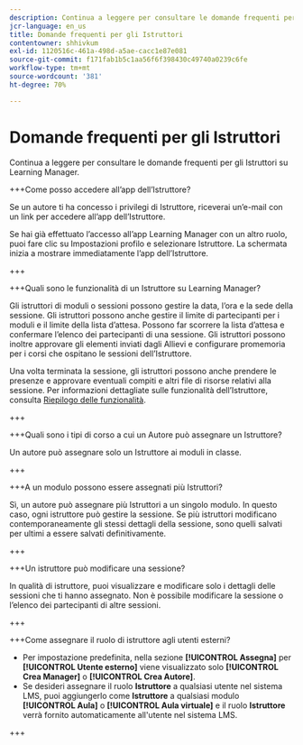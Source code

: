 ```yaml
---
description: Continua a leggere per consultare le domande frequenti per gli Istruttori su Learning Manager.
jcr-language: en_us
title: Domande frequenti per gli Istruttori
contentowner: shhivkum
exl-id: 1120516c-461a-498d-a5ae-cacc1e87e081
source-git-commit: f171fab1b5c1aa56f6f398430c49740a0239c6fe
workflow-type: tm+mt
source-wordcount: '381'
ht-degree: 70%

---
```


# Domande frequenti per gli Istruttori

Continua a leggere per consultare le domande frequenti per gli Istruttori su Learning Manager.

+++Come posso accedere all’app dell’Istruttore?

Se un autore ti ha concesso i privilegi di Istruttore, riceverai un’e-mail con un link per accedere all’app dell’Istruttore.

Se hai già effettuato l’accesso all’app Learning Manager con un altro ruolo, puoi fare clic su Impostazioni profilo e selezionare Istruttore. La schermata inizia a mostrare immediatamente l’app dell’Istruttore.

+++

+++Quali sono le funzionalità di un Istruttore su Learning Manager?

Gli istruttori di moduli o sessioni possono gestire la data, l’ora e la sede della sessione. Gli istruttori possono anche gestire il limite di partecipanti per i moduli e il limite della lista d’attesa. Possono far scorrere la lista d’attesa e confermare l’elenco dei partecipanti di una sessione. Gli istruttori possono inoltre approvare gli elementi inviati dagli Allievi e configurare promemoria per i corsi che ospitano le sessioni dell’Istruttore.

Una volta terminata la sessione, gli istruttori possono anche prendere le presenze e approvare eventuali compiti e altri file di risorse relativi alla sessione. Per informazioni dettagliate sulle funzionalità dell’Istruttore, consulta [Riepilogo delle funzionalità](feature-summary/modules.md).

+++

+++Quali sono i tipi di corso a cui un Autore può assegnare un Istruttore?

Un autore può assegnare solo un Istruttore ai moduli in classe.

+++

+++A un modulo possono essere assegnati più Istruttori?

Sì, un autore può assegnare più Istruttori a un singolo modulo. In questo caso, ogni istruttore può gestire la sessione. Se più istruttori modificano contemporaneamente gli stessi dettagli della sessione, sono quelli salvati per ultimi a essere salvati definitivamente.

+++

+++Un istruttore può modificare una sessione?

In qualità di istruttore, puoi visualizzare e modificare solo i dettagli delle sessioni che ti hanno assegnato. Non è possibile modificare la sessione o l’elenco dei partecipanti di altre sessioni.

+++

+++Come assegnare il ruolo di istruttore agli utenti esterni?

* Per impostazione predefinita, nella sezione **[!UICONTROL Assegna]** per **[!UICONTROL Utente esterno]** viene visualizzato solo **[!UICONTROL Crea Manager]** o **[!UICONTROL Crea Autore]**.
* Se desideri assegnare il ruolo **Istruttore** a qualsiasi utente nel sistema LMS, puoi aggiungerlo come **Istruttore** a qualsiasi modulo **[!UICONTROL Aula]** o **[!UICONTROL Aula virtuale]** e il ruolo **Istruttore** verrà fornito automaticamente all&#39;utente nel sistema LMS.

+++
